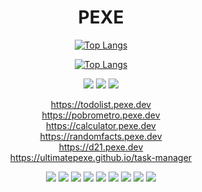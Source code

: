 <div align="center">

# PEXE
  
[![Top Langs](https://github-readme-stats.vercel.app/api?username=ultimatepexe&theme=blue-green&show_icons=true)](https://github.com/ultimatepexe)

[![Top Langs](https://github-readme-stats-git-masterrstaa-rickstaa.vercel.app/api/top-langs/?username=ultimatepexe&theme=blue-green)](https://github.com/ultimatepexe/github-readme-stats)

<a href="https://github.com/ultimatepexe"><img src="https://img.shields.io/badge/GitHub-100000?style=for-the-badge&logo=github&logoColor=white"></a>
<a href="https://x.com/ultimatepexe"><img src="https://img.shields.io/badge/Twitter-1DA1F2?style=for-the-badge&logo=twitter&logoColor=white"></a>
<a href="https://youtube.com/@ultimatepexe"><img src="https://img.shields.io/badge/YouTube-FF0000?style=for-the-badge&logo=youtube&logoColor=white"></a>

https://todolist.pexe.dev<br>
https://pobrometro.pexe.dev<br>
https://calculator.pexe.dev<br>
https://randomfacts.pexe.dev<br>
https://d21.pexe.dev<br>
https://ultimatepexe.github.io/task-manager<br>

</div>

<div display="flex" align="center">
  <img src="https://img.shields.io/badge/Python-3776AB?style=for-the-badge&logo=python&logoColor=white">
  <img src="https://img.shields.io/badge/HTML5-E34F26?style=for-the-badge&logo=html5&logoColor=white">
  <img src="https://img.shields.io/badge/CSS3-1572B6?style=for-the-badge&logo=css3&logoColor=white">
  <img src="https://img.shields.io/badge/JavaScript-F7DF1E?style=for-the-badge&logo=javascript&logoColor=black">
  <img src="https://img.shields.io/badge/TypeScript-007ACC?style=for-the-badge&logo=typescript&logoColor=white">
  <img src="https://img.shields.io/badge/Node.js-43853D?style=for-the-badge&logo=node.js&logoColor=white">
  <img src="https://img.shields.io/badge/React-20232A?style=for-the-badge&logo=react&logoColor=61DAFB">
  <img src="https://img.shields.io/badge/Tailwind_CSS-38B2AC?style=for-the-badge&logo=tailwind-css&logoColor=white">
  <img src="https://img.shields.io/badge/Bitcoin-000000?style=for-the-badge&logo=bitcoin&logoColor=white">
</div>
